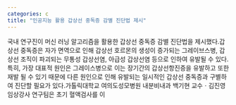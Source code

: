 ```yaml
---
categories: c
title: "인공지능 활용 갑상선 중독증 감별 진단법 제시"
---
```

국내 연구진이 머신 러닝 알고리즘을 활용한 갑상선 중독증 감별 진단법을 제시했다.갑상선 중독증은 자가 면역으로 인해 갑상선 호르몬의 생성이 증가되는 그레이브스병, 갑상선 조직이 파괴되는 무통성 갑상선염, 아급성 갑상선염 등으로 인하여 유발될 수 있다. 특히, 가장 대표적 원인은 그레이스병으로 이는 장기간의 갑상선항진증을 유발하고 또한 재발 될 수 있기 때문에 다른 원인으로 인해 유발되는 일시적인 갑상선 중독증과 구별하여 진단할 필요가 있다.가톨릭대학교 여의도성모병원 내분비내과 백기현 교수ㆍ김진영 임상강사 연구팀은 초기 혈액검사를 이